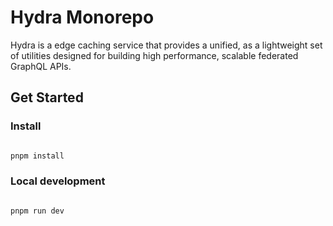 # Hydra Monorepo

Hydra is a edge caching service that provides a unified, as a lightweight set of utilities designed for building high performance, scalable federated GraphQL APIs.

## Get Started

### Install

```bash

pnpm install

```

### Local development

```bash

pnpm run dev

```